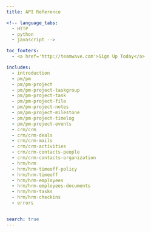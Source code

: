 ```yaml
---
title: API Reference

<!-- language_tabs:
  - HTTP
  - python
  - javascript -->

toc_footers:
  - <a href='http://teamwave.com'>Sign Up Today</a>

includes:
  - introduction
  - pm/pm
  - pm/pm-project
  - pm/pm-project-taskgroup
  - pm/pm-project-task
  - pm/pm-project-file
  - pm/pm-project-notes
  - pm/pm-project-milestone
  - pm/pm-project-timelog
  - pm/pm-project-events
  - crm/crm
  - crm/crm-deals
  - crm/crm-mails
  - crm/crm-activities
  - crm/crm-contacts-people
  - crm/crm-contacts-organization
  - hrm/hrm
  - hrm/hrm-timeoff-policy
  - hrm/hrm-timeoff
  - hrm/hrm-employees
  - hrm/hrm-employees-documents
  - hrm/hrm-tasks
  - hrm/hrm-checkins
  - errors


search: true
---
```



